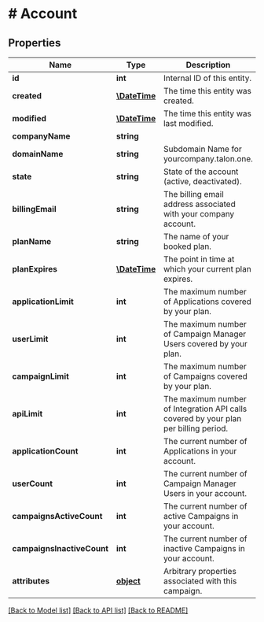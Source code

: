 # # Account

## Properties

Name | Type | Description | Notes
------------ | ------------- | ------------- | -------------
**id** | **int** | Internal ID of this entity. | 
**created** | [**\DateTime**](\DateTime.md) | The time this entity was created. | 
**modified** | [**\DateTime**](\DateTime.md) | The time this entity was last modified. | 
**companyName** | **string** |  | 
**domainName** | **string** | Subdomain Name for yourcompany.talon.one. | 
**state** | **string** | State of the account (active, deactivated). | 
**billingEmail** | **string** | The billing email address associated with your company account. | 
**planName** | **string** | The name of your booked plan. | [optional] 
**planExpires** | [**\DateTime**](\DateTime.md) | The point in time at which your current plan expires. | [optional] 
**applicationLimit** | **int** | The maximum number of Applications covered by your plan. | [optional] 
**userLimit** | **int** | The maximum number of Campaign Manager Users covered by your plan. | [optional] 
**campaignLimit** | **int** | The maximum number of Campaigns covered by your plan. | [optional] 
**apiLimit** | **int** | The maximum number of Integration API calls covered by your plan per billing period. | [optional] 
**applicationCount** | **int** | The current number of Applications in your account. | 
**userCount** | **int** | The current number of Campaign Manager Users in your account. | 
**campaignsActiveCount** | **int** | The current number of active Campaigns in your account. | 
**campaignsInactiveCount** | **int** | The current number of inactive Campaigns in your account. | 
**attributes** | [**object**](.md) | Arbitrary properties associated with this campaign. | [optional] 

[[Back to Model list]](../../README.md#documentation-for-models) [[Back to API list]](../../README.md#documentation-for-api-endpoints) [[Back to README]](../../README.md)


